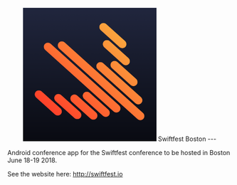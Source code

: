 <p align="center">
<img src="./img/swiftfest.png" width="300px"/>
Swiftfest Boston
---
</p>


Android conference app for the Swiftfest conference to be hosted in Boston June 18-19 2018.

See the website here: <a href="http://swiftfest.io" target="_blank">http://swiftfest.io</a>